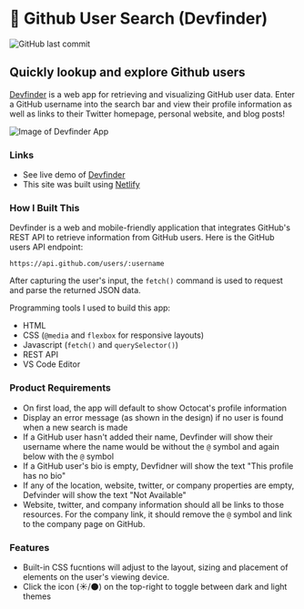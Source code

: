 # 🔎 Github User Search (Devfinder)

![GitHub last commit](https://img.shields.io/github/last-commit/maxkdavis/github-user-search)

## Quickly lookup and explore Github users
[Devfinder](https://maxkdavis-github-user-finder.netlify.app/) is a web app for retrieving and visualizing GitHub user data. Enter a GitHub username into the search bar and view their profile information as well as links to their Twitter homepage, personal website, and blog posts!  

![Image of Devfinder App](https://user-images.githubusercontent.com/7098417/155899262-538477dd-4cc1-428f-9a47-2c08afcd5b48.png)

### Links
- See live demo of [Devfinder](https://maxkdavis-github-user-finder.netlify.app/)
- This site was built using [Netlify](https://www.netlify.com/)

### How I Built This
Devfinder is a web and mobile-friendly application that integrates GitHub's REST API to retrieve information from GitHub users. Here is the GitHub users API endpoint:
```
https://api.github.com/users/:username
```
After capturing the user's input, the `fetch()` command is used to request and parse the returned JSON data. 

Programming tools I used to build this app:
- HTML
- CSS (`@media` and `flexbox` for responsive layouts)
- Javascript (`fetch()` and `querySelector()`)
- REST API
- VS Code Editor

### Product Requirements
-   On first load, the app will default to show Octocat's profile information
-   Display an error message (as shown in the design) if no user is found when a new search is made
-   If a GitHub user hasn't added their name, Devfinder will show their username where the name would be without the `@` symbol and again below with the `@` symbol
-   If a GitHub user's bio is empty, Devfidner will show the text "This profile has no bio"
-   If any of the location, website, twitter, or company properties are empty, Defvinder will show the text "Not Available"
-   Website, twitter, and company information should all be links to those resources. For the company link, it should remove the `@` symbol and link to the company page on GitHub.


### Features
- Built-in CSS fucntions will adjust to the layout, sizing and placement of elements on the user's viewing device.
- Click the icon (☀️/🌑) on the top-right to toggle between dark and light themes
